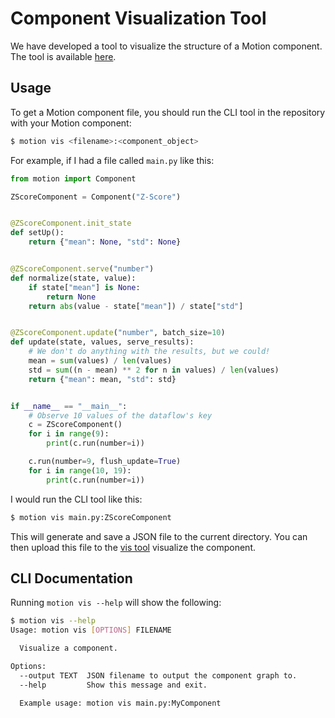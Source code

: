 # Component Visualization Tool

We have developed a tool to visualize the structure of a Motion component. The tool is available [here](https://dm4ml.github.io/motion-vis/).

## Usage

To get a Motion component file, you should run the CLI tool in the repository with your Motion component:

```bash
$ motion vis <filename>:<component_object>
```

For example, if I had a file called `main.py` like this:

```python
from motion import Component

ZScoreComponent = Component("Z-Score")


@ZScoreComponent.init_state
def setUp():
    return {"mean": None, "std": None}


@ZScoreComponent.serve("number")
def normalize(state, value):
    if state["mean"] is None:
        return None
    return abs(value - state["mean"]) / state["std"]


@ZScoreComponent.update("number", batch_size=10)
def update(state, values, serve_results):
    # We don't do anything with the results, but we could!
    mean = sum(values) / len(values)
    std = sum((n - mean) ** 2 for n in values) / len(values)
    return {"mean": mean, "std": std}


if __name__ == "__main__":
    # Observe 10 values of the dataflow's key
    c = ZScoreComponent()
    for i in range(9):
        print(c.run(number=i))

    c.run(number=9, flush_update=True)
    for i in range(10, 19):
        print(c.run(number=i))
```

I would run the CLI tool like this:

```bash
$ motion vis main.py:ZScoreComponent
```

This will generate and save a JSON file to the current directory. You can then upload this file to the [vis tool](https://dm4ml.github.io/motion-vis) visualize the component.

## CLI Documentation

Running `motion vis --help` will show the following:

```bash
$ motion vis --help
Usage: motion vis [OPTIONS] FILENAME

  Visualize a component.

Options:
  --output TEXT  JSON filename to output the component graph to.
  --help         Show this message and exit.

  Example usage: motion vis main.py:MyComponent
```
